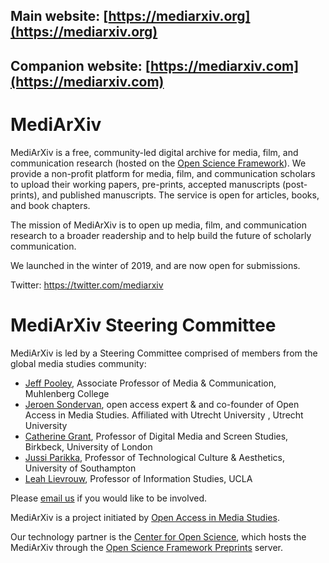 ## Main website: [https://mediarxiv.org](https://mediarxiv.org)

## Companion website: [https://mediarxiv.com](https://mediarxiv.com)

# MediArXiv

MediArXiv is a free, community-led digital archive for media, film, and communication research (hosted on the [Open Science Framework](https://osf.io/preprints/)). We provide a non-profit platform for media, film, and communication scholars to upload their working papers, pre-prints, accepted manuscripts (post-prints), and published manuscripts. The service is open for articles, books, and book chapters.

The mission of MediArXiv is to open up media, film, and communication research to a broader readership and to help build the future of scholarly communication.

We launched in the winter of 2019, and are now open for submissions.

Twitter: https://twitter.com/mediarxiv

# MediArXiv Steering Committee

MediArXiv is led by a Steering Committee comprised of members from the global media studies community:

* [Jeff Pooley](https://jeffpooley.com), Associate Professor of Media & Communication, Muhlenberg College
* [Jeroen Sondervan](https://www.uu.nl/staff/JSondervan), open access expert & and co-founder of Open Access in Media Studies. Affiliated with Utrecht University
, Utrecht University
* [Catherine Grant](https://catherinegrant.org/), Professor of Digital Media and Screen Studies, Birkbeck, University of London
* [Jussi Parikka](https://jussiparikka.net/), Professor of Technological Culture & Aesthetics, University of Southampton
* [Leah Lievrouw](http://www.tft.ucla.edu/2011/09/faculty-leah-lievrouw/), Professor of Information Studies, UCLA

Please [email us](mailto:mediarxiv@mediarxiv.org) if you would like to be involved.

MediArXiv is a project initiated by [Open Access in Media Studies](https://oamediastudies.com).

Our technology partner is the [Center for Open Science](https://cos.io/), which hosts the MediArXiv through the [Open Science Framework Preprints](https://osf.io/preprints/) server.
